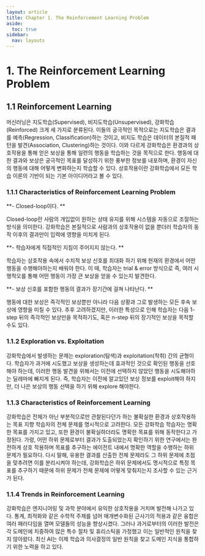 ```yaml
---
layout: article
title: Chapter 1. The Reinforcement Learning Problem
aside:
  toc: true
sidebar:
  nav: layouts
---
```


# 1. The Reinforcement Learning Problem
## 1.1 Reinforcement Learning
머신러닝은 지도학습(Supervised), 비지도학습(Unsupervised), 강화학습(Reinforced) 크게 세 가지로 분류된다. 
이들의 궁극적인 목적으로는 지도학습은 결과를 예측(Regression, Classification)하는 것이고, 비지도 학습은 데이터의 본질적 패턴을 발견(Association, Clustering)하는 것이다. 
이와 다르게 강화학습은 환경과의 상호작용을 통해 얻은 보상을 통해 일련의 행동을 학습하는 것을 목적으로 한다. 행동에 대한 결과와 보상은 궁극적인 목표를 달성하기 위한 풍부한 정보를 내포하며, 환경이 자신의 행동에 대해 어떻게 변화하는지 학습할 수 있다. 상호작용이란 강화학습에서 모든 학습 이론의 기반이 되는 기본 아이디어라고 볼 수 있다. 

 

### 1.1.1 Characteristics of Reinforcement Learning Problem 
**- Closed-loop이다. **

Closed-loop란 사람의 개입없이 원하는 상태 유지를 위해 시스템을 자동으로 조절하는 방식을 의미한다. 강화학습은 본질적으로 사람과의 상호작용이 없을 뿐더러 학습자의 동작 이후의 결과만이 입력에 영향을 미치게 된다. 

 

**- 학습자에게 직접적인 지침이 주어지지 않는다. **

학습자는 상호작용 속에서 수치적 보상 신호를 최대화 하기 위해 현재의 환경에서 어떤 행동을 수행해야하는지 배워야 한다. 이 때, 학습자는 trial & error 방식으로 즉, 여러 시행착오를 통해 어떤 행동이 가장 큰 보상을 얻을 수 있는지 발견한다.

 

**- 보상 신호를 포함한 행동의 결과가 장기간에 걸쳐 나타난다. **

행동에 대한 보상은 즉각적인 보상뿐만 아니라 다음 상황과 그로 발생하는 모든 후속 보상에 영향을 미칠 수 있다. 추후 고려하겠지만, 이러한 특성으로 인해 학습자는 다음 1-step 뒤의 즉각적인 보상만을 목적하기도, 혹은 n-step 뒤의 장기적인 보상을 목적할 수도 있다. 

 

### 1.1.2 Exploration vs. Exploitation
강화학습에서 발생하는 문제는 exploration(탐색)과 exploitation(착취) 간의 균형이다. 학습자가 과거에 시도했고 보상을 생성하는데 효과적인 것으로 확인된 행동을 선호해야 하는데, 이러한 행동 발견을 위해서는 이전에 선택하지 않았던 행동을 시도해야하는 딜레마에 빠지게 된다. 즉, 학습자는 이전에 알고있던 보상 정보를 exploit해야 하지만, 더 나은 보상의 행동 선택을 하기 위해 explore 해야한다. 

 

### 1.1.3 Characteristics of Reinforcement Learning
강화학습은 전체가 아닌 부분적으로만 관찰된다던가 하는 불확실한 환경과 상호작용하는 목표 지향 학습자의 전체 문제를 명시적으로 고려한다. 모든 강화학습 학습자는 명확한 목표를 가지고 있고, 또한 환경이 불확실하더라도 명확한 목표를 위해 동작한다고 가정된다. 가령, 어떤 하위 문제로부터 결과가 도출되었는지 확인하기 위한 연구에서는 완전하게 상호 작용하며 목표를 추구하는 에이전트 내에서 명확한 역할을 수행하는 하위 문제가 필요하다. 다시 말해, 유용한 결과를 산출한 전체 문제라도 그 하위 문제에 초점을 맞추려면 이를 분리시켜야 하는데, 강화학습은 하위 문제에서도 명시적으로 특정 목표를 추구하기 때문에 하위 문제가 전체 문제에 어떻게 맞춰지는지 조사할 수 있는 근거가 된다. 

 

### 1.1.4 Trends in Reinforcement Learning
강화학습은 엔지니어링 및 과학 분야에서 유익한 상호작용을 거치며 발전해 나가고 있다. 통계, 최적화와 같은 수학적 주제를 넘어 매개변수화된 근사기의 적용과 같은 융합은 여러 패러다임을 열며 모델들의 성능을 향상시켰다. 그러나 과거로부터의 이러한 발전은 각 도메인에 치중하여 많은 특수 절차 및 휴리스틱을 가정했고 이는 일반적인 원칙을 찾지 않아왔다. 최신 AI는 이제 학습과 의사결정의 일반 원칙을 찾고 도메인 지식을 통합하기 위한 노력을 하고 있다. 
